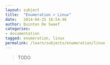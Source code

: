 ```yaml
---
layout: subject
title:  "Enumeration > Linux"
date:   2014-04-25 16:54:46
author: Quinten De Swaef
categories:
- documentation
tagged: enumeration, linux
permalink: /learn/subjects/enumeration/linux
---
```



> TODO
